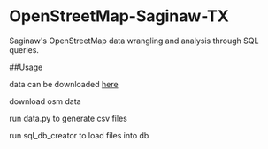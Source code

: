 # OpenStreetMap-Saginaw-TX
Saginaw's OpenStreetMap data wrangling and analysis through SQL queries.

##Usage

data can be downloaded [here](https://www.openstreetmap.org/relation/6571681)

download osm data

run data.py to generate csv files

run sql_db_creator to load files into db
